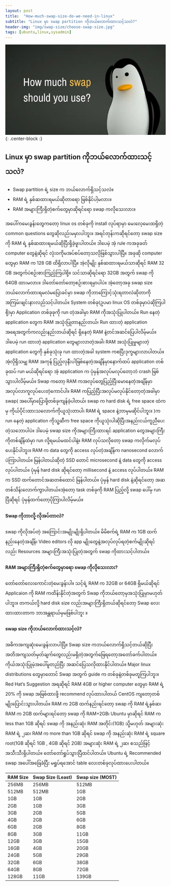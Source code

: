 ```yaml
---
layout: post
title:  "How-much-swap-size-do-we-need-in-linux"
subtitle: "Linux မှာ swap partition ကိုဘယ်လောက်ထားသင့်သလဲ?"
header-img: "img/swap-size/choose-swap-size.jpg"
tags: [ubuntu,linux,sysadmin]
---
```

![spec](/img/swap-size/choose-swap-size.jpg){: .center-block :}

## Linux မှာ swap partition ကိုဘယ်လောက်ထားသင့်သလဲ?

-   Swap partition ရဲ့ size က ဘယ်လောက်ရှိသင့်သလဲ။
-   RAM ရဲ့ နှစ်ဆထားရမယ်ဆိုတာရော ဖြစ်နိုင်ပါ့မလား။
-   RAM အများကြီးရှိတဲ့စက်တွေမှာဆိုရင်ရော swap ကလိုသေးလား။

အပေါ်ကမေးခွန်းတွေကတော့ linux os တစ်ခုကို install လုပ်ရာမှာ မေးလေ့မေးထရှိတဲ့ common questions တွေဆိုလည်းမမှားပါဘူး။ အရင်တုန်းကဆိုရင်တော့ swap size ကို RAM ရဲ့ နှစ်ဆထားရမယ်ဆိုပြီးရှိခဲ့ဖူးပါတယ်။ ဒါပေမဲ့ အဲ့ rule ကအခုခတ် computer တွေနဲ့ဆိုရင် လုံးဝကိုမအပ်စပ်တော့သလိုဖြစ်သွားပါပြီ။ အခုဆို computer တွေမှာ RAM က 128 GB ထိရှိလာပါပြီ။ အဲ့လိုမျိုး နှစ်ဆထားရမယ်သာဆိုရင် RAM 32 GB အတွက်ပဲစဉ်းစားကြည့်ကြပါစို့။ သင်သာဆိုရင်ရော 32GB အတွက် swap ကို 64GB ထားမလား။ ဒါတော်တော်တော့စဉ်းစားရမှာပါပဲ။ အဲ့တော့အခု swap size ဘယ်လောက်ထားရမလဲမပြောခင်မှာ swap ကိုဘာကြောင့်သုံးရတာလဲဆိုတာကို အကြမ်းဖျင်းနားလည်သင့်ပါတယ်။ System တစ်ခု(ဥပမာ linux OS တစ်ခုမှာပဲဆိုကြပါစို့)မှာ Application တစ်ခုခုကို run တဲ့အခါမှာ RAM ကိုအသုံးပြုပါတယ်။ Run နေတဲ့ application တွေက RAM အသုံးပြုတာနည်းတယ်၊ Run ထားတဲ့ application အရေအတွက်ကလည်းနည်းတယ်ဆိုရင် ရှိနေတဲ့ RAM နဲ့တင်အဆင်ပြေပါလိမ့်မယ်။ ဒါပေမဲ့ run ထားတဲ့ application တွေများလာတဲ့အခါ၊ RAM အသုံးပြုမှုများတဲ့ application တွေကို နှစ်ခုသုံးခု run ထားတဲ့အခါ system ကစပြီးဒုက္ခများလာပါတယ်။ အဲ့လိုရှိသမျှ RAM အကုန် ပြည့်လုနီးပါဖြစ်နေတဲ့အချိန်မှာနောက်ထပ် application တစ်ခုထပ် run မယ်ဆိုရင်ရော အဲ့ application က ပုံမှန်အလုပ်မလုပ်တော့ဘဲ crash ဖြစ်သွားပါလိမ့်မယ်။ Swap ကတော့ RAM ကအလုပ်တွေပြည့်ပြီးမောနေတဲ့အချိန်မှာ အလုပ်လာကူလုပ်ပေးတဲ့ကောင်ပါ။ RAM ကပြည့်ပြီးအလုပ်မလုပ်နိုင်တော့တဲ့အခါမှာ swap( အပေါ်မှာပြောဖို့တစ်ခုကျန်ခဲ့ပါတယ်၊ swap က hard disk ရဲ့ free space ထဲကမှ ကိုယ်ပိုင်းထားသလောက်ကိုယူသုံးတာပါ၊ RAM ရဲ့ space နဲ့ဘာမှမဆိုင်ပါဘူး။ )က run နေတဲ့ application ကိုသူ့ဆီက free space ကိုယူသုံးပါဆိုပြီးအနည်းငယ်ကူညီပေးတဲ့သဘောပါပဲ။ ဒါပေမဲ့ swap size ကိုအများကြီးထားရင် application တွေအများကြီးကိုတစ်ချိန်ထဲမှာ run လို့ရမယ်မထင်ပါနဲ့။ RAM လုပ်သလိုတော့ swap ကလိုက်မလုပ်ပေးနိုင်ပါဘူး။ RAM က data တွေကို access လုပ်တဲ့အချိန်က nanosecond လောက်ပဲကြာပါတယ်။ မြန်ပါတယ်ဆိုတဲ့ SSD တောင် microsecond နဲ့ data တွေကို access လုပ်ပါတယ်။ ပုံမှန် hard disk ဆိုရင်တော့ millisecond နဲ့ access လုပ်ပါတယ်။ RAM က SSD ထက်တောင်အဆတစ်ထောင် မြန်ပါတယ်။ ပုံမှန် hard disk နဲ့ဆိုရင်တော့ အဆတစ်သိန်းလောက်ကွာပါတယ်။အဲ့တော့ task တစ်ခုကို RAM ပြည့်လို့ swap ပေါ်မှ run ပြီဆိုရင် ပုံမှန်ထက်တော့ပိုကြာပါလိမ့်မယ်။

#### Swap ကိုဘာလို့ လိုအပ်တာလဲ?
swap ကိုလိုအပ်တဲ့ အကြောင်းအမျိုးမျိုးရှိပါတယ်။ မိမိစက်ရဲ့ RAM က 1GB ထက်နည်းနေတဲ့အချိန်၊ Video editors လို app မျိုးတွေနဲ့အလုပ်လုပ်ရတဲ့စက်မျိုးဆိုရင်လည်း Resources အများကြီးအသုံးပြုတဲ့အတွက် swap ကိုထားသင့်ပါတယ်။

####  RAM အများကြီးရှိတဲ့စက်တွေမှာရော swap ကိုလိုသေးလား?
တော်တော်လေးကောင်းတဲ့မေးခွန်းပါ။ သင့်ရဲ့ RAM က 32GB or 64GB ရှိမယ်ဆိုရင် Applicaion ကို RAM ကထိန်းနိုင်တဲ့အတွက် Swap ကိုဘယ်တော့မှအသုံးပြုမှာမဟုတ်ပါဘူး။ တကယ်လို့ hard disk size လည်းအများကြီးရှိတယ်ဆိုရင်တော့ Swap လေးထားထားတာက ဘာအန္တရာယ်မှမဖြစ်ပါဘူး ။

####  swap size ကိုဘယ်လောက်ထားသင့်လဲ?
အဓိကအကျဆုံးမေးခွန်းလာပါပြီ။ Swap size ကဘယ်လောက်ရှိသင့်တယ်ဆိုပြီး အတိအကျသတ်မှတ်ချက်တွေလည်းမရှိတဲ့အတွက်ဖြေရတော့အတော်ခက်ပါတယ်။ ကိုယ်အသုံးပြုမဲ့အပေါ်မူတည်ပြီး အဆင်ပြေသလိုထားနိုင်ပါတယ်။ Major linux distributions တွေမှာတောင် Swap အတွက် guide က တစ်ခုနဲ့တစ်ခုမတူကြပါဘူး။ Red Hat’s Suggestion အရဆိုရင် RAM 4GB or higher computer တွေမှာ RAM ရဲ့ 20% ကို swap အဖြစ်ထားဖို့ recommend လုပ်ထားပါတယ် CentOS ကျတော့တစ်မျိုးပြောင်းသွားပါတယ်။ RAM က 2GB ထက်နည်းရင်တော့ swap ကို RAM ရဲ့နှစ်ဆ၊ RAM က 2GB ထက်များရင်တော့ swap ကို RAM+2GB၊ Ubuntu မှာဆိုရင် RAM က less than 1GB ဆိုရင် swap ကို အနည်းဆုံး RAM အတိုင်း(1GB) သို့မဟုတ် အများဆုံး RAM ရဲ့ ၂ဆ၊ RAM က more than 1GB ဆိုရင် swap ကို အနည်းဆုံး RAM ရဲ့ square root(1GB ဆိုရင် 1GB , 4GB ဆိုရင် 2GB) အများဆုံး RAM ရဲ့ ၂ဆ၊ စသည်ဖြင့်အသီးသီးရှိပါတယ်။ တော်တော်ရှုပ်သွားပြီထင်ပါတယ်။ Ubuntu ရဲ့ Recommended swap အပေါ်အခြေခံပြီး မရှုပ်ရအောင် table လေးတစ်ခုလုပ်ထားပေးပါတယ်။

<div align="center">

|  RAM Size  | Swap Size (Least)  |  Swap size (MOST) |
|---|---|---|
| 256MB   | 256MB   | 512MB  |
| 512MB  | 512MB  | 1GB  |
|  1GB |  1GB |  2GB |
| 2GB  |  1GB  | 3GB  |
| 3GB  | 2GB  | 5GB  |
|  4GB | 2GB  | 6GB  |
| 6GB  | 2GB  | 8GB  |
| 8GB  | 3GB  | 11GB  |
| 12GB  | 3GB  | 15GB  |
| 16GB  | 4GB  | 20GB  |
| 24GB  | 5GB  | 29GB  |
| 32GB  | 6GB  | 38GB  |
| 64GB  | 8GB  |  72GB |
| 128GB  | 11GB  | 139GB  |

</div>

